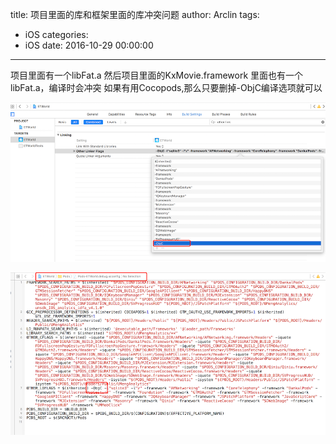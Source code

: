 title: 项目里面的库和框架里面的库冲突问题
author: Arclin
tags:
  - iOS
categories:
  - iOS
date: 2016-10-29 00:00:00
---
项目里面有一个libFat.a 然后项目里面的KxMovie.framework 里面也有一个libFat.a，编译时会冲突
如果有用Cocopods,那么只要删掉-ObjC编译选项就可以

<!-- more -->

![](https://raw.githubusercontent.com/Arc-lin/BlogImage/master/111.png)

![](https://raw.githubusercontent.com/Arc-lin/BlogImage/master/222.png)